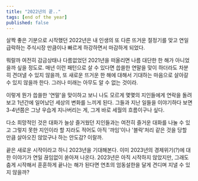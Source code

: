 ```yaml
---
title: "2022년의 끝.."
tags: [end of the year]
published: false
---
```


살짝 좋은 기분으로 시작했던 2022년은 내 인생의 또 다른 뜨거운 절정기를 맞고 연일 급락하는 주식시장 만큼이나 빠르게 하강하면서 마감하게 되었다.

뭐랄까 여전히 감금상태나 다름없었던 2021년을 떠올리면 나름 대단한 한 해가 아니었을까 싶을 정도로. 매년 이런 패턴으로 살 수 있다면 씁쓸한 연말을 맞이 하더라도 차분히 견뎌낼 수 있지 않을까, 또 새로운 뜨거운 한 해에 대해서 기대하는 마음으로 살아갈 수 있지 않을까 한다. 그러나 미래는 아무도 알 수 없는 것이라.

이렇게 뭔가 씁쓸한 '연말'을 맞이하고 보니 나도 모르게 몇몇의 지인들에게 연락을 돌려보고 1년간에 일어났던 세상의 변화를 느끼게 된다. 그들과 지난 일들을 이야기하다 보면 3-4년쯤은 그냥 우습게 지나버리는 게, 그게 바로 세월의 흐름이구나 싶다.

다소 희망적인 것은 대화가 늘상 즐거웠던 지인들과는 여전히 즐거운 대화를 나눌 수 있고 그렇지 못한 지인이라 할 지라도 적어도 아직 '까임'이나 '블락'처리 같은 것을 당할 만큼 살아오진 않았구나 하는 안도감? 이랄까.

끝은 새로운 시작이라고 하니 2023년을 기대해본다. 이미 2023년의 경제위기(?)에 대한 이야기가 연일 끊임없이 쏟아져 나온다. 2023년은 아직 시작하지 않았지만, 그래도 춥게 시작해서 훈훈하게 끝나는 해가 된다면 연초의 엄동설한을 달게 견디며 지낼 수 있지 않을까? 